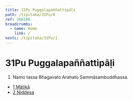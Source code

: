 ```yaml
---
title: 31Pu Puggalapaññattipāḷi
path: /tipitaka/31Pu/0
ref: 266166
breadcrumbs:
  - name: Home
    link: /
nextL: /tipitaka/31Pu/1
---
```


# 31Pu Puggalapaññattipāḷi

1. Namo tassa Bhagavato Arahato Sammāsambuddhassa.

* [1 Mātikā](/tipitaka/31Pu/1)
* [2 Niddesa](/tipitaka/31Pu/2)


